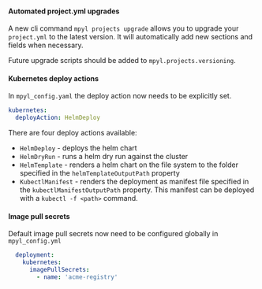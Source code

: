 #### Automated project.yml upgrades

A new cli command `mpyl projects upgrade` allows you to upgrade your `project.yml` to the latest version. It will
automatically add new sections and fields when necessary.

Future upgrade scripts should be added to `mpyl.projects.versioning`.
#### Kubernetes deploy actions
In `mpyl_config.yaml` the deploy action now needs to be explicitly set.
```yaml
kubernetes:
  deployAction: HelmDeploy
```
There are four deploy actions available:
- `HelmDeploy` - deploys the helm chart
- `HelmDryRun` - runs a helm dry run against the cluster
- `HelmTemplate` - renders a helm chart on the file system to the folder specified in the `helmTemplateOutputPath` property
- `KubectlManifest` - renders the deployment as manifest file specified in the `kubectlManifestOutputPath` property. This manifest can be deployed with a `kubectl -f <path>` command.

#### Image pull secrets
Default image pull secrets now need to be configured globally in `mpyl_config.yml`
```yaml
  deployment:
    kubernetes:
      imagePullSecrets:
        - name: 'acme-registry'
```